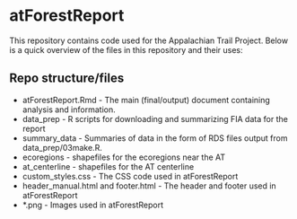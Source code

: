 # atForestReport

This repository contains code used for the Appalachian Trail Project. Below is a quick overview of the files in this repository and their uses:

## Repo structure/files

* atForestReport.Rmd - The main (final/output) document containing analysis and information.
* data_prep - R scripts for downloading and summarizing FIA data for the report
* summary_data - Summaries of data in the form of RDS files output from data_prep/03make.R.
* ecoregions - shapefiles for the ecoregions near the AT 
* at_centerline - shapefiles for the AT centerline
* custom_styles.css - The CSS code used in atForestReport
* header_manual.html and footer.html - The header and footer used in atForestReport
* *.png - Images used in atForestReport
              
    

            
